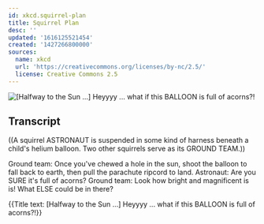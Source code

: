 ```yaml
---
id: xkcd.squirrel-plan
title: Squirrel Plan
desc: ''
updated: '1616125521454'
created: '1427266800000'
sources:
  name: xkcd
  url: 'https://creativecommons.org/licenses/by-nc/2.5/'
  license: Creative Commons 2.5
---
```

![[Halfway to the Sun ...] Heyyyy ... what if this BALLOON is full of acorns?!](https://imgs.xkcd.com/comics/squirrel_plan.png)

## Transcript
((A squirrel ASTRONAUT is suspended in some kind of harness beneath a child's helium balloon. Two other squirrels serve as its GROUND TEAM.))

Ground team: Once you've chewed a hole in the sun, shoot the balloon to fall back to earth, then pull the parachute ripcord to land.
Astronaut: Are you SURE it's full of acorns?
Ground team: Look how bright and magnificent is is! What ELSE could be in there?

{{Title text: [Halfway to the Sun ...] Heyyyy ... what if this BALLOON is full of acorns?!}}
